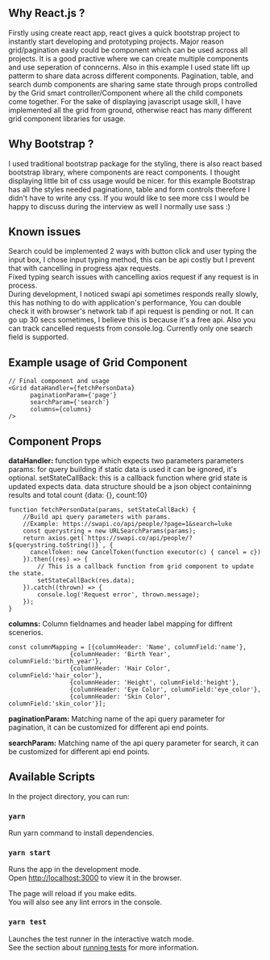 
## Why React.js ?

Firstly using create react app, react gives a quick bootstrap project to instantly start developing and prototyping projects. Major reason grid/pagination easly could be component which can be used across all projects. It is a good practive where we can create multiple components and use seperation of conncerns. Also in this example I used state lift up patterm to share data across different components.
Pagination, table, and search dumb components are sharing same state through props controlled by the Grid smart controller/Component where all the child componets come together. For the sake of displaying javascript usage skill, I have implemented all the grid from ground, otherwise react has many different grid component libraries for usage. 

## Why Bootstrap ?
I used traditional bootstrap package for the styling, there is also react based bootstrap library, where components are react components. I thought displaying little bit of css usage would be nicer.  for this example Bootstrap has all the styles needed paginationn, table and form controls therefore I didn't have to write any css. If you would like to see more css I would be happy to discuss during the interview as well I normally use sass :)

## Known issues
Search could be implemented 2 ways with button click and user typing the input box, I chose input typing method, this can be api costly but I prevent that with cancelling in progress ajax requests.  
Fixed typing search issues with cancelling axios request if any request is in process.  
During development, I noticed swapi api sometimes responds really slowly, this has nothing to do with application's performance, You can double check it with browser's network tab if api request is pending or not. It can go up 30 secs sometimes, I believe this is because it's a free api. Also you can track cancelled requests from console.log.
Currently only one search field is supported.

## Example usage of Grid Component 

```
// Final component and usage
<Grid dataHandler={fetchPersonData}
      paginationParam={'page'}
      searchParam={'search'}
      columns={columns}
/>
```


## Component Props

**dataHandler:** function type which expects two parameters parameters
params: for query building if static data is used it can be ignored, it's optional.
setStateCallBack: this is a callback function where grid state is updated expects data.
data structure should be a json object containinng results and total count {data: {}, count:10}  

```
function fetchPersonData(params, setStateCallBack) {
    //Build api query parameters with params.
    //Example: https://swapi.co/api/people/?page=1&search=luke
    const querystring = new URLSearchParams(params);
    return axios.get(`https://swapi.co/api/people/?${querystring.toString()}`, {
      cancelToken: new CancelToken(function executor(c) { cancel = c})
    }).then((res) => {
        // This is a callback function from grid component to update the state.
        setStateCallBack(res.data);
    }).catch((thrown) => {
        console.log('Request error', thrown.message);
    });
}
```

**columns:** Column fieldnames and header label mapping for diffrent scenerios.  

```
const columnMapping = [{columnHeader: 'Name', columnField:'name'}, 
                 {columnHeader: 'Birth Year', columnField:'birth_year'},
                 {columnHeader: 'Hair Color', columnField:'hair_color'},
                 {columnHeader: 'Height', columnField:'height'},
                 {columnHeader: 'Eye Color', columnField:'eye_color'},
                 {columnHeader: 'Skin Color', columnField:'skin_color'}];
```

**paginationParam:** Matching name of the api query parameter for pagination, it can be customized for different api end points. 
   
**searchParam:** Matching name of the api query parameter for search, it can be customized for different api end points.  


## Available Scripts

In the project directory, you can run:

### `yarn`

Run yarn command to install dependencies.

### `yarn start`

Runs the app in the development mode.<br />
Open [http://localhost:3000](http://localhost:3000) to view it in the browser.

The page will reload if you make edits.<br />
You will also see any lint errors in the console.

### `yarn test`

Launches the test runner in the interactive watch mode.<br />
See the section about [running tests](https://facebook.github.io/create-react-app/docs/running-tests) for more information.

